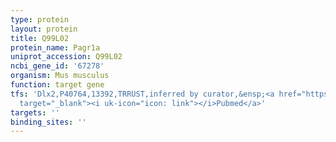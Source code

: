 ```yaml
---
type: protein
layout: protein
title: Q99L02
protein_name: Pagr1a
uniprot_accession: Q99L02
ncbi_gene_id: '67278'
organism: Mus musculus
function: target gene
tfs: 'Dlx2,P40764,13392,TRRUST,inferred by curator,&ensp;<a href="https://www.ncbi.nlm.nih.gov/pubmed/?term=21098571%5Buid%5D"
  target="_blank"><i uk-icon="icon: link"></i>Pubmed</a>'
targets: ''
binding_sites: ''
---
```

